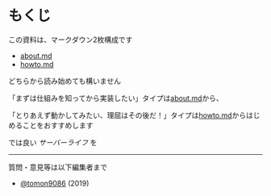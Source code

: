 # もくじ
この資料は、マークダウン2枚構成です

- [about.md](https://github.com/TUS-OSK/Introduction-to-Nodejs/blob/master/docs/about.md)
- [howto.md](https://github.com/TUS-OSK/Introduction-to-Nodejs/blob/master/docs/howto.md)

どちらから読み始めても構いません

「まずは仕組みを知ってから実装したい」タイプは[about.md](https://github.com/TUS-OSK/Introduction-to-Nodejs/blob/master/docs/about.md)から、

「とりあえず動かしてみたい、理屈はその後だ！」タイプは[howto.md](https://github.com/TUS-OSK/Introduction-to-Nodejs/blob/master/docs/howto.md)からはじめることをおすすめします

では良い *サーバーライフ* を

---
質問・意見等は以下編集者まで
- [@tomon9086](https://github.com/tomon9086) (2019)

